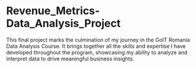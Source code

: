 # Revenue_Metrics-Data_Analysis_Project
This final project marks the culmination of my journey in the GoIT Romania Data Analysis Course. It brings together all the skills and expertise I have developed throughout the program, showcasing my ability to analyze and interpret data to drive meaningful business insights.
